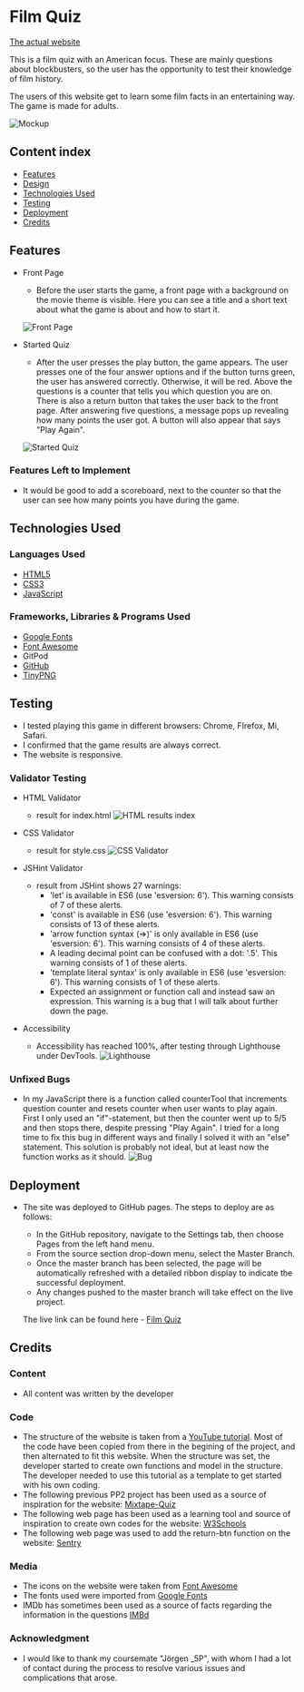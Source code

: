 # Film Quiz

[The actual website](https://merin86.github.io/film-quiz/)

This is a film quiz with an American focus. These are mainly questions about blockbusters, so the user has the opportunity to test their knowledge of film history.

The users of this website get to learn some film facts in an entertaining way. The game is made for adults.

![Mockup](readmedoc/mockup.jpg)

## Content index

* [Features](#features)
* [Design](#design)
* [Technologies Used](#technologies-used)
* [Testing](#testing)
* [Deployment](#deployment)
* [Credits](#credits)


## Features

-   Front Page

    - Before the user starts the game, a front page with a background on the movie theme is visible. Here you can see a title and a short text about what the game is about and how to start it.

    ![Front Page](readmedoc/front.jpg)

-   Started Quiz

    - After the user presses the play button, the game appears. The user presses one of the four answer options and if the button turns green, the user has answered correctly. Otherwise, it will be red. Above the questions is a counter that tells you which question you are on. There is also a return button that takes the user back to the front page. After answering five questions, a message pops up revealing how many points the user got. A button will also appear that says "Play Again".

    ![Started Quiz](readmedoc/quiz.jpg)

### Features Left to Implement

-   It would be good to add a scoreboard, next to the counter so that the user can see how many points you have during the game.


## Technologies Used

### Languages Used

-   [HTML5](https://en.wikipedia.org/wiki/HTML5)
-   [CSS3](https://en.wikipedia.org/wiki/Cascading_Style_Sheets)
-   [JavaScript](https://en.wikipedia.org/wiki/JavaScript)

### Frameworks, Libraries & Programs Used

-   [Google Fonts](https://fonts.google.com/)
-   [Font Awesome](https://fontawesome.com/)
-   GitPod
-   [GitHub](https://github.com/)
-   [TinyPNG](https://tinypng.com/)


## Testing

-   I tested playing this game in different browsers: Chrome, FIrefox, Mi, Safari.
-   I confirmed that the game results are always correct.
-   The website is responsive.

### Validator Testing

- HTML Validator
    - result for index.html
    ![HTML results index](readmedoc/html-valid.jpg)


- CSS Validator
    - result for style.css
    ![CSS Validator](readmedoc/css-valid.jpg)


- JSHint Validator
    - result from JSHint shows 27 warnings:
        - 'let' is available in ES6 (use 'esversion: 6'). This warning consists of 7 of these alerts.
        - 'const' is available in ES6 (use 'esversion: 6'). This warning consists of 13 of these alerts.
        - 'arrow function syntax (=>)' is only available in ES6 (use 'esversion: 6'). This warning consists of 4 of these alerts.
        - A leading decimal point can be confused with a dot: '.5'. This warning consists of 1 of these alerts.
        - 'template literal syntax' is only available in ES6 (use 'esversion: 6'). This warning consists of 1 of these alerts.
        - Expected an assignment or function call and instead saw an expression. This warning is a bug that I will talk about further down the page.

- Accessibility
    - Accessibility has reached 100%, after testing through Lighthouse under DevTools.
    ![Lighthouse](readmedoc/lighthouse1.jpg)

### Unfixed Bugs

- In my JavaScript there is a function called counterTool that increments question counter and resets counter when user wants to play again. First I only used an "if"-statement, but then the counter went up to 5/5 and then stops there, despite pressing "Play Again". I tried for a long time to fix this bug in different ways and finally I solved it with an "else" statement. This solution is probably not ideal, but at least now the function works as it should.
![Bug](readmedoc/bug.jpg)


## Deployment

- The site was deployed to GitHub pages. The steps to deploy are as follows:
    - In the GitHub repository, navigate to the Settings tab, then choose Pages from the left hand menu.
    - From the source section drop-down menu, select the Master Branch.
    - Once the master branch has been selected, the page will be automatically refreshed with a detailed ribbon display to indicate the successful deployment.
    - Any changes pushed to the master branch will take effect on the live project.

  The live link can be found here - [Film Quiz](https://merin86.github.io/film-quiz/)


## Credits

### Content
- All content was written by the developer

### Code
- The structure of the website is taken from a [YouTube tutorial](https://www.youtube.com/watch?v=PBcqGxrr9g8). Most of the code have been copied from there in the begining of the project, and then alternated to fit this website. When the structure was set, the developer started to create own functions and model in the structure. The developer needed to use this tutorial as a template to get started with his own coding.
- The following previous PP2 project has been used as a source of inspiration for the website: [Mixtape-Quiz](https://siobhanlgorman.github.io/80s-Mixtape-Quiz/index.html)
- The following web page has been used as a learning tool and source of inspiration to create own codes for the website: [W3Schools](https://www.w3schools.com/)
- The following web page was used to add the return-btn function on the website: [Sentry](https://sentry.io/welcome/)

### Media
- The icons on the website were taken from [Font Awesome](https://fontawesome.com/)
- The fonts used were imported from [Google Fonts](https://fonts.google.com/)
- IMDb has sometimes been used as a source of facts regarding the information in the questions [IMBd](https://www.imdb.com/)


### Acknowledgment

- I would like to thank my coursemate "Jörgen _5P", with whom I had a lot of contact during the process to resolve various issues and complications that arose.